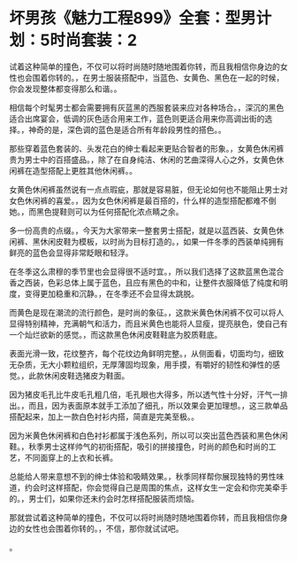 # 坏男孩《魅力工程899》全套：型男计划：5时尚套装：2

试着这种简单的撞色，不仅可以将时尚随时随地围着你转，而且我相信你身边的女性也会围着你转的。，在男士服装搭配中，当蓝色、女黄色、黑色在一起的时候，你会发现整体都变得那么和谐。。

相信每个时髦男士都会需要拥有灰蓝黑的西服套装来应对各种场合。，深沉的黑色适合出席宴会，低调的灰色适合用来工作，蓝色则更适合用来你高调出街的选择。，神奇的是，深色调的蓝色是适合所有年龄段男性的搭色。。

那些穿着蓝色套装的、头发花白的绅士看起来更贴合智者的形象。，女黄色休闲裤贵为男士中的百搭盛品。，除了在自身纯洁、休闲的艺曲深得人心之外，女黄色休闲裤在造型搭配上更胜其他休闲裤。。

女黄色休闲裤虽然说有一点点瑕疵，那就是容易脏，但无论如何也不能阻止男士对女色休闲裤的喜爱。，因为女色休闲裤是最百搭的，什么样的造型搭配都难不倒她。，而黑色提鞋则可以为任何搭配化浓点睛之余。

多一份高贵的点缀。，今天为大家带来一整套男士搭配，就是以蓝西装、女黄色休闲裤、黑休闲皮鞋为模板，以时尚为目标打造的。，如果一件冬季的西装单纯拥有鲜亮的蓝色会显得非常眨眼和轻浮。

在冬季这么肃穆的季节里也会显得很不适时宜。，所以我们选择了这款蓝黑色混合香之西装，色彩总体上属于蓝色，且应有黑色的中和，让整件衣服降低了纯度和明度，变得更加稳重和沉静。，在冬季还不会显得太跳脱。

而黄色是现在潮流的流行颜色，是时尚的象征。，这款米黄色休闲裤不仅可以将人显得特别精神，充满朝气和活力，而且米黄色也能将人显瘦，提亮肤色，使自己有一个灿烂欲新的感觉。，而这款黑色休闲皮鞋鞋底为胶质鞋底。

表面光滑一致，花纹整齐，每个花纹边角鲜明完整。，从侧面看，切面均匀，细致无杂质，无大小颗粒组织，无厚薄固均现象，用手摸，有嚼好的韧性和弹性的感觉。，此款休闲皮鞋选猪皮为鞋面。

因为猪皮毛孔比牛皮毛孔粗几倍，毛孔眼也大得多，所以透气性十分好，汗气一排出。，而且，因为表面原本就手工添加了细孔，所以效果会更加理想。，这三款单品搭配起来，加上一款白色衬衫内搭，简直是完美至极。。

因为米黄色休闲裤和白色衬衫都属于浅色系列，所以可以突出蓝色西装和黑色休闲鞋。，秋季男士这样帅气的初街搭配，吸引的拼接撞色，时尚的颜色和时尚的工艺，不同面穿上的上衣和长裤。

总能给人带来意想不到的绅士体验和吸睛效果。，秋季同样帮你展现独特的男性味道，约会时这样搭配，你会觉得自己是周围的焦点，这样女生一定会和你完美牵手的。，男士们，如果你还未约会时怎样搭配服装而烦恼。

那就尝试着这种简单的撞色，不仅可以将时尚随时随地围着你转，而且我相信你身边的女性也会围着你转的。，不信，那你就试试吧。

。